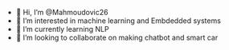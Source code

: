 - 👋 Hi, I’m @Mahmoudovic26
- 👀 I’m interested in machine learning and Embdedded systems
- 🌱 I’m currently learning NLP
- 💞️ I’m looking to collaborate on making chatbot and smart car  
